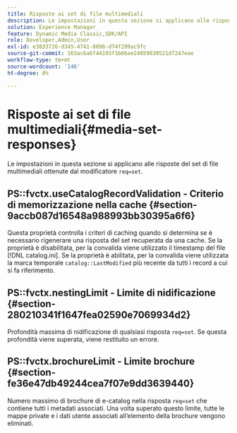 ```yaml
---
title: Risposte ai set di file multimediali
description: Le impostazioni in questa sezione si applicano alle risposte del set di file multimediali ottenute dal modificatore req=set.
solution: Experience Manager
feature: Dynamic Media Classic,SDK/API
role: Developer,Admin,User
exl-id: e3833726-d345-4741-8096-d74f299ac9fc
source-git-commit: 163ac6a6f44193f1b66ae24059630521d7247eae
workflow-type: tm+mt
source-wordcount: '146'
ht-degree: 0%

---
```


# Risposte ai set di file multimediali{#media-set-responses}

Le impostazioni in questa sezione si applicano alle risposte del set di file multimediali ottenute dal modificatore `req=set`.

## PS::fvctx.useCatalogRecordValidation - Criterio di memorizzazione nella cache {#section-9accb087d16548a988993bb30395a6f6}

Questa proprietà controlla i criteri di caching quando si determina se è necessario rigenerare una risposta del set recuperata da una cache. Se la proprietà è disabilitata, per la convalida viene utilizzato il timestamp del file [!DNL catalog.ini]. Se la proprietà è abilitata, per la convalida viene utilizzata la marca temporale `catalog::LastModified` più recente da tutti i record a cui si fa riferimento.

## PS::fvctx.nestingLimit - Limite di nidificazione {#section-280210341f1647fea02590e7069934d2}

Profondità massima di nidificazione di qualsiasi risposta `req=set`. Se questa profondità viene superata, viene restituito un errore.

## PS::fvctx.brochureLimit - Limite brochure {#section-fe36e47db49244cea7f07e9dd3639440}

Numero massimo di brochure di e-catalog nella risposta `req=set` che contiene tutti i metadati associati. Una volta superato questo limite, tutte le mappe private e i dati utente associati all’elemento della brochure vengono eliminati.
